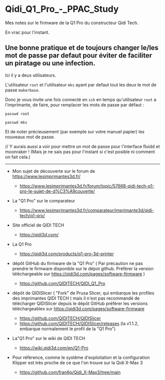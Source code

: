 # Qidi_Q1_Pro_-_PPAC_Study

Mes notes sur le firmware de la Q1 Pro du constructeur Qidi Tech.

En vrac pour l'instant.

## Une bonne pratique et de toujours changer le/les mot de passe par defaut pour éviter de faciliter un piratage ou une infection.

Ici il y a deux utilisateurs. 

L'utilisateur `root` et l'utilisateur `mks` ayant par defaut tout les deux le mot de passe `makerbase`.

Donc je vous invite une fois connecté en `ssh` en temps qu'utilisateur `root` a l'imprimante, de faire, pour remplacer les mots de passe par défaut :

~~~
passwd root
~~~

~~~
passwd mks
~~~

Et de noter précieusement (par exemple sur votre manuel papier) les nouveaux mot de passe.

// Y aurais aussi a voir pour mettre un mot de passe pour l'interface fluidd et moonraker ! (Mais je ne sais pas pour l'instant si c'est posible ni comment on fait cela.)

---


- Mon sujet de découverte sur le forum de https://www.lesimprimantes3d.fr/
  - https://www.lesimprimantes3d.fr/forum/topic/57668-qidi-tech-q1-pro-le-sujet-de-d%C3%A9couverte/
- La "Q1 Pro" sur le comparateur
  - https://www.lesimprimantes3d.fr/comparateur/imprimante3d/qidi-tech/q1-pro/

- Site officiel de QIDI TECH 
  - https://qidi3d.com/
- La Q1 Pro
  - https://qidi3d.com/products/q1-pro-3d-printer
- dépôt GitHub du firmware de la "Q1 Pro" ( Par précaution ne pas prendre le firmware disponible sur le dépot github. Préférer la version téléchargeable sur https://qidi3d.com/pages/software-firmware )
  - https://github.com/QIDITECH/QIDI_Q1_Pro
- dépôt de QIDISlicer ( "Fork" de Prusa Slicer, qui embarque les profiles des imprimantes QIDI TECH ) mais il n'est pas recommandé de télécharger QIDISlicer depuis le dépôt GitHub préférer les versions téléchargeables sur https://qidi3d.com/pages/software-firmware
  - https://github.com/QIDITECH/QIDISlicer
  - https://github.com/QIDITECH/QIDISlicer/releases (la v1.1.2, embarque normalement le profil de la "Q1 Pro")
- La"Q1 Pro" sur le wiki de QIDI TECH
  - https://wiki.qidi3d.com/en/Q1-Pro

- Pour référence, comme le système d'exploitation et la configuration Klipper est très proche de ce que l'on trouve sur la Qidi X-Max 3
  - https://github.com/fran6p/Qidi_X-Max3/tree/main
